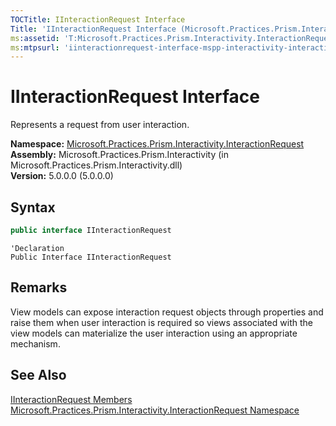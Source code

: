 ```yaml
---
TOCTitle: IInteractionRequest Interface
Title: 'IInteractionRequest Interface (Microsoft.Practices.Prism.Interactivity.InteractionRequest)'
ms:assetid: 'T:Microsoft.Practices.Prism.Interactivity.InteractionRequest.IInteractionRequest'
ms:mtpsurl: 'iinteractionrequest-interface-mspp-interactivity-interactionrequest.md'
---
```



# IInteractionRequest Interface

Represents a request from user interaction.

**Namespace:** [Microsoft.Practices.Prism.Interactivity.InteractionRequest](/patterns-practices/reference/mspp-interactivity-interactionrequest-namespace)<br/>
**Assembly:** Microsoft.Practices.Prism.Interactivity (in Microsoft.Practices.Prism.Interactivity.dll)<br/>
**Version:** 5.0.0.0 (5.0.0.0)

## Syntax

```C#
public interface IInteractionRequest
```
```VB
'Declaration
Public Interface IInteractionRequest
```

## Remarks

View models can expose interaction request objects through properties and raise them when user interaction is required so views associated with the view models can materialize the user interaction using an appropriate mechanism.

## See Also

[IInteractionRequest Members](/patterns-practices/reference/iinteractionrequest-members-mspp-interactivity-interactionrequest)<br/>
[Microsoft.Practices.Prism.Interactivity.InteractionRequest Namespace](/patterns-practices/reference/mspp-interactivity-interactionrequest-namespace)<br/>